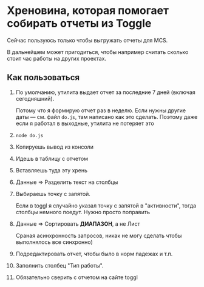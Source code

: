 # Хреновина, которая помогает собирать отчеты из Toggle

Сейчас пользуюсь только чтобы выгружать отчеты для MCS.

В дальнейшем может пригодиться, чтобы например считать сколько стоит час работы на других проектах.

## Как пользоваться

1. По умолчанию, утилита выдает отчет за последние 7 дней (включая сегодняшний). 

    Потому что я формирую отчет раз в неделю. Если нужны другие даты — см. файл `do.js`, там написано как это сделать.
    Поэтому даже если я работал в выходные, утилита не потеряет это

1. `node do.js`

1. Копируешь вывод из консоли

1. Идешь в таблицу с отчетом

1. Вставляешь туда эту хрень

1. Данные => Разделить текст на столбцы

1. Выбираешь точку с запятой.
 
    Если в toggl я случайно указал точку с запятой в "активности", тогда столбцы немного поедут. Нужно просто поправить

1. Данные => Сортировать **ДИАПАЗОН**, а не Лист 

    Сраная асинхронность запросов, никак не могу сделать чтобы выполнялось все синхронно)

1. Подредактировать отчет, чтобы было в норм падежах и т.п.

1. Заполнить столбец "Тип работы". 

1. Обязательно сверить с отчетом на сайте toggl